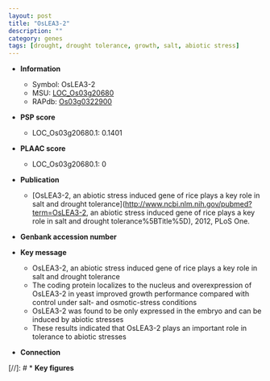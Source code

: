 ```yaml
---
layout: post
title: "OsLEA3-2"
description: ""
category: genes
tags: [drought, drought tolerance, growth, salt, abiotic stress]
---
```


* **Information**  
    + Symbol: OsLEA3-2  
    + MSU: [LOC_Os03g20680](http://rice.plantbiology.msu.edu/cgi-bin/ORF_infopage.cgi?orf=LOC_Os03g20680)  
    + RAPdb: [Os03g0322900](http://rapdb.dna.affrc.go.jp/viewer/gbrowse_details/irgsp1?name=Os03g0322900)  

* **PSP score**  
    + LOC_Os03g20680.1: 0.1401 

* **PLAAC score**  
    + LOC_Os03g20680.1: 0 

* **Publication**  
    + [OsLEA3-2, an abiotic stress induced gene of rice plays a key role in salt and drought tolerance](http://www.ncbi.nlm.nih.gov/pubmed?term=OsLEA3-2, an abiotic stress induced gene of rice plays a key role in salt and drought tolerance%5BTitle%5D), 2012, PLoS One.

* **Genbank accession number**  

* **Key message**  
    + OsLEA3-2, an abiotic stress induced gene of rice plays a key role in salt and drought tolerance
    + The coding protein localizes to the nucleus and overexpression of OsLEA3-2 in yeast improved growth performance compared with control under salt- and osmotic-stress conditions
    + OsLEA3-2 was found to be only expressed in the embryo and can be induced by abiotic stresses
    + These results indicated that OsLEA3-2 plays an important role in tolerance to abiotic stresses

* **Connection**  

[//]: # * **Key figures**  


